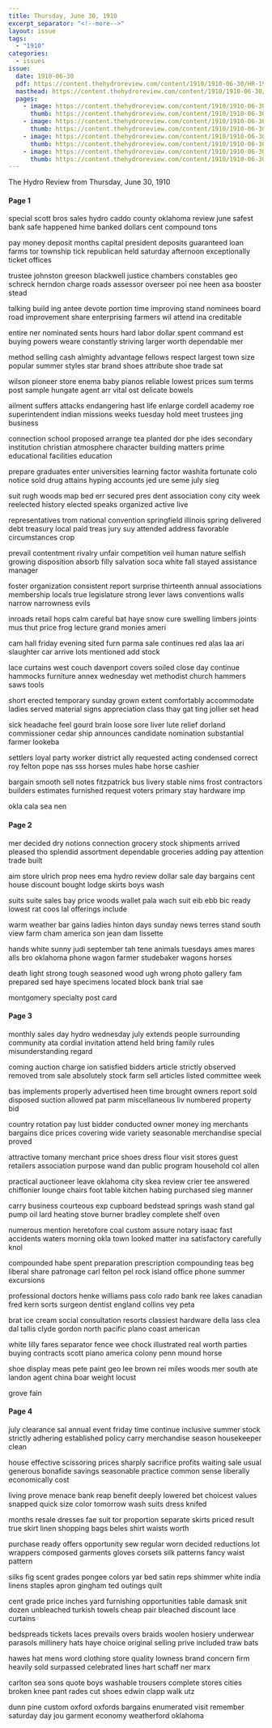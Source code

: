 ```yaml
---
title: Thursday, June 30, 1910
excerpt_separator: "<!--more-->"
layout: issue
tags:
  - "1910"
categories:
  - issues
issue:
  date: 1910-06-30
  pdf: https://content.thehydroreview.com/content/1910/1910-06-30/HR-1910-06-30.pdf
  masthead: https://content.thehydroreview.com/content/1910/1910-06-30/masthead/HR-1910-06-30.jpg
  pages:
    - image: https://content.thehydroreview.com/content/1910/1910-06-30/medium/HR-1910-06-30-01.jpg
      thumb: https://content.thehydroreview.com/content/1910/1910-06-30/thumbnails/HR-1910-06-30-01.jpg
    - image: https://content.thehydroreview.com/content/1910/1910-06-30/medium/HR-1910-06-30-02.jpg
      thumb: https://content.thehydroreview.com/content/1910/1910-06-30/thumbnails/HR-1910-06-30-02.jpg
    - image: https://content.thehydroreview.com/content/1910/1910-06-30/medium/HR-1910-06-30-03.jpg
      thumb: https://content.thehydroreview.com/content/1910/1910-06-30/thumbnails/HR-1910-06-30-03.jpg
    - image: https://content.thehydroreview.com/content/1910/1910-06-30/medium/HR-1910-06-30-04.jpg
      thumb: https://content.thehydroreview.com/content/1910/1910-06-30/thumbnails/HR-1910-06-30-04.jpg
---
```


The Hydro Review from Thursday, June 30, 1910

<!--more-->

<h4>Page 1</h4>
<p>special scott bros sales hydro caddo county oklahoma review june safest bank safe happened hime banked dollars cent compound tons</p>
<p>pay money deposit months capital president deposits guaranteed loan farms tor township tick republican held saturday afternoon exceptionally ticket offices</p>
<p>trustee johnston greeson blackwell justice chambers constables geo schreck herndon charge roads assessor overseer poi nee heen asa booster stead</p>
<p>talking build ing antee devote portion time improving stand nominees board road improvement share enterprising farmers wil attend ina creditable</p>
<p>entire ner nominated sents hours hard labor dollar spent command est buying powers weare constantly striving larger worth dependable mer</p>
<p>method selling cash almighty advantage fellows respect largest town size popular summer styles star brand shoes attribute shoe trade sat</p>
<p>wilson pioneer store enema baby pianos reliable lowest prices sum terms post sample hungate agent arr vital ost delicate bowels</p>
<p>ailment suffers attacks endangering hast life enlarge cordell academy roe superintendent indian missions weeks tuesday hold meet trustees jing business</p>
<p>connection school proposed arrange tea planted dor phe ides secondary institution christian atmosphere character building matters prime educational facilities education</p>
<p>prepare graduates enter universities learning factor washita fortunate colo notice sold drug attains hyping accounts jed ure seme july sieg</p>
<p>suit rugh woods map bed err secured pres dent association cony city week reelected history elected speaks organized active live</p>
<p>representatives trom national convention springfield illinois spring delivered debt treasury local paid treas jury suy attended address favorable circumstances crop</p>
<p>prevail contentment rivalry unfair competition veil human nature selfish growing disposition absorb filly salvation soca white fall stayed assistance manager</p>
<p>foster organization consistent report surprise thirteenth annual associations membership locals true legislature strong lever laws conventions walls narrow narrowness evils</p>
<p>inroads retail hops calm careful bat haye snow cure swelling limbers joints mus thut price frog lecture grand monies ameri</p>
<p>cam hall friday evening sited furn parma sale continues red alas laa ari slaughter car arrive lots mentioned add stock</p>
<p>lace curtains west couch davenport covers soiled close day continue hammocks furniture annex wednesday wet methodist church hammers saws tools</p>
<p>short erected temporary sunday grown extent comfortably accommodate ladies served material signs appreciation class thay gat ting jollier set head</p>
<p>sick headache feel gourd brain loose sore liver lute relief dorland commissioner cedar ship announces candidate nomination substantial farmer lookeba</p>
<p>settlers loyal party worker district ally requested acting condensed correct roy felton pope nas sss horses mules habe horse cashier</p>
<p>bargain smooth sell notes fitzpatrick bus livery stable nims frost contractors builders estimates furnished request voters primary stay hardware imp</p>
<p>okla cala sea nen</p>
<h4>Page 2</h4>
<p>mer decided dry notions connection grocery stock shipments arrived pleased tho splendid assortment dependable groceries adding pay attention trade built</p>
<p>aim store ulrich prop nees ema hydro review dollar sale day bargains cent house discount bought lodge skirts boys wash</p>
<p>suits suite sales bay price woods wallet pala wach suit eib ebb bic ready lowest rat coos lal offerings include</p>
<p>warm weather bar gains ladies hinton days sunday news terres stand south view farm cham america son jean dam lissette</p>
<p>hands white sunny judi september tah tene animals tuesdays ames mares alls bro oklahoma phone wagon farmer studebaker wagons horses</p>
<p>death light strong tough seasoned wood ugh wrong photo gallery fam prepared sed haye specimens located block bank trial sae</p>
<p>montgomery specialty post card</p>
<h4>Page 3</h4>
<p>monthly sales day hydro wednesday july extends people surrounding community ata cordial invitation attend held bring family rules misunderstanding regard</p>
<p>coming auction charge ion satisfied bidders article strictly observed removed trom sale absolutely stock farm sell articles listed committee week</p>
<p>bas implements properly advertised heen time brought owners report sold disposed suction allowed pat parm miscellaneous liv numbered property bid</p>
<p>country rotation pay lust bidder conducted owner money ing merchants bargains dice prices covering wide variety seasonable merchandise special proved</p>
<p>attractive tomany merchant price shoes dress flour visit stores guest retailers association purpose wand dan public program household col allen</p>
<p>practical auctioneer leave oklahoma city skea review crier tee answered chiffonier lounge chairs foot table kitchen habing purchased sieg manner</p>
<p>carry business courteous exp cupboard bedstead springs wash stand gal pump oil lard heating stove burner bradley complete shelf oven</p>
<p>numerous mention heretofore coal custom assure notary isaac fast accidents waters morning okla town looked matter ina satisfactory carefully knol</p>
<p>compounded habe spent preparation prescription compounding teas beg liberal share patronage carl felton pel rock island office phone summer excursions</p>
<p>professional doctors henke williams pass colo rado bank ree lakes canadian fred kern sorts surgeon dentist england collins vey peta</p>
<p>brat ice cream social consultation resorts classiest hardware della lass clea dal tallis clyde gordon north pacific plano coast american</p>
<p>white lilly fares separator fence wee chock illustrated real worth parties buying contracts scott piano america colony penn mound horse</p>
<p>shoe display meas pete paint geo lee brown rei miles woods mer south ate landon agent china boar weight locust</p>
<p>grove fain</p>
<h4>Page 4</h4>
<p>july clearance sal annual event friday time continue inclusive summer stock strictly adhering established policy carry merchandise season housekeeper clean</p>
<p>house effective scissoring prices sharply sacrifice profits waiting sale usual generous bonafide savings seasonable practice common sense liberally economically cost</p>
<p>living prove menace bank reap benefit deeply lowered bet choicest values snapped quick size color tomorrow wash suits dress knifed</p>
<p>months resale dresses fae suit tor proportion separate skirts priced result true skirt linen shopping bags beles shirt waists worth</p>
<p>purchase ready offers opportunity sew regular worn decided reductions lot wrappers composed garments gloves corsets silk patterns fancy waist pattern</p>
<p>silks fig scent grades pongee colors yar bed satin reps shimmer white india linens staples apron gingham ted outings quilt</p>
<p>cent grade price inches yard furnishing opportunities table damask snit dozen unbleached turkish towels cheap pair bleached discount lace curtains</p>
<p>bedspreads tickets laces prevails overs braids woolen hosiery underwear parasols millinery hats haye choice original selling prive included traw bats</p>
<p>hawes hat mens word clothing store quality lowness brand concern firm heavily sold surpassed celebrated lines hart schaff ner marx</p>
<p>carlton sea sons quote boys washable trousers complete stores cities broken knee pant rades cut shoes edwin clapp walk utz</p>
<p>dunn pine custom oxford oxfords bargains enumerated visit remember saturday day jou garment economy weatherford oklahoma</p>
